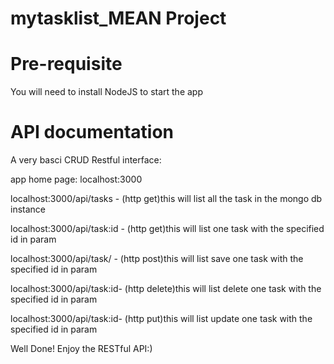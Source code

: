# mytasklist_MEAN Project

# Pre-requisite
You will need to install NodeJS to start the app

# API documentation

A very basci CRUD Restful interface:

app home page: localhost:3000

localhost:3000/api/tasks - (http get)this will list all the task in the mongo db instance

localhost:3000/api/task:id - (http get)this will list one task with the specified id in param

localhost:3000/api/task/ - (http post)this will list save one task with the specified id in param

localhost:3000/api/task:id- (http delete)this will list delete one task with the specified id in param

localhost:3000/api/task:id- (http put)this will list update one task with the specified id in param


Well Done! Enjoy the RESTful API:)



